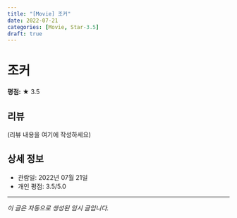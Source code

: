 ```yaml
---
title: "[Movie] 조커"
date: 2022-07-21
categories: [Movie, Star-3.5]
draft: true
---
```


# 조커

**평점:** ★ 3.5

## 리뷰

(리뷰 내용을 여기에 작성하세요)

## 상세 정보

- 관람일: 2022년 07월 21일
- 개인 평점: 3.5/5.0

---

*이 글은 자동으로 생성된 임시 글입니다.*
